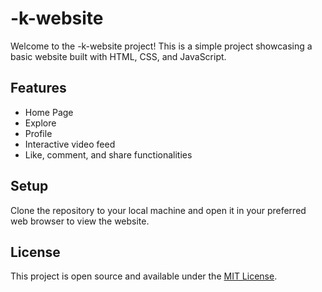 # -k-website

Welcome to the -k-website project! This is a simple project showcasing a basic website built with HTML, CSS, and JavaScript.

## Features

- Home Page
- Explore
- Profile
- Interactive video feed
- Like, comment, and share functionalities

## Setup

Clone the repository to your local machine and open it in your preferred web browser to view the website.

## License

This project is open source and available under the [MIT License](LICENSE).
